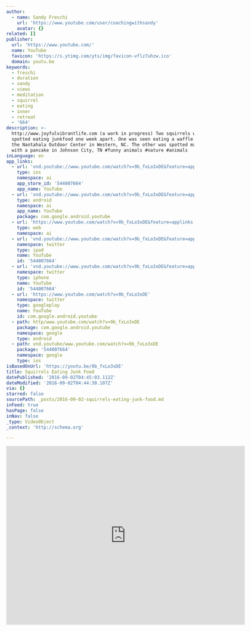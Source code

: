 ```yaml
---
author:
  - name: Sandy Freschi
    url: 'https://www.youtube.com/user/coachingwithsandy'
    avatar: {}
related: []
publisher:
  url: 'https://www.youtube.com/'
  name: YouTube
  favicon: 'https://s.ytimg.com/yts/img/favicon-vflz7uhzw.ico'
  domain: youtu.be
keywords:
  - freschi
  - duration
  - sandy
  - views
  - meditation
  - squirrel
  - eating
  - inner
  - retreat
  - '664'
description: >-
  http://www.joyfulvibrantlife.com (a work in progress) Two squirrels were
  spotted eating junkfood one week apart. One was seen eating a waffle fry at
  the Nantahala Outdoor Center in Western, NC. The other was spotted making off
  with a pancake in Johnson City, TN #funny animals #nature #animals
inLanguage: en
app_links:
  - url: 'vnd.youtube://www.youtube.com/watch?v=9b_fxLo3xDE&feature=applinks'
    type: ios
    namespace: ai
    app_store_id: '544007664'
    app_name: YouTube
  - url: 'vnd.youtube://www.youtube.com/watch?v=9b_fxLo3xDE&feature=applinks'
    type: android
    namespace: ai
    app_name: YouTube
    package: com.google.android.youtube
  - url: 'https://www.youtube.com/watch?v=9b_fxLo3xDE&feature=applinks'
    type: web
    namespace: ai
  - url: 'vnd.youtube://www.youtube.com/watch?v=9b_fxLo3xDE&feature=applinks'
    namespace: twitter
    type: ipad
    name: YouTube
    id: '544007664'
  - url: 'vnd.youtube://www.youtube.com/watch?v=9b_fxLo3xDE&feature=applinks'
    namespace: twitter
    type: iphone
    name: YouTube
    id: '544007664'
  - url: 'https://www.youtube.com/watch?v=9b_fxLo3xDE'
    namespace: twitter
    type: googleplay
    name: YouTube
    id: com.google.android.youtube
  - path: http/www.youtube.com/watch?v=9b_fxLo3xDE
    package: com.google.android.youtube
    namespace: google
    type: android
  - path: vnd.youtube/www.youtube.com/watch?v=9b_fxLo3xDE
    package: '544007664'
    namespace: google
    type: ios
isBasedOnUrl: 'https://youtu.be/9b_fxLo3xDE'
title: Squirrels Eating Junk Food
datePublished: '2016-09-02T04:45:03.112Z'
dateModified: '2016-09-02T04:44:30.107Z'
via: {}
starred: false
sourcePath: _posts/2016-09-02-squirrels-eating-junk-food.md
inFeed: true
hasPage: false
inNav: false
_type: VideoObject
_context: 'http://schema.org'

---
```

<iframe src="https://cdn.embedly.com/widgets/media.html?src=https%3A%2F%2Fwww.youtube.com%2Fembed%2F9b_fxLo3xDE%3Ffeature%3Doembed&amp;url=http%3A%2F%2Fwww.youtube.com%2Fwatch%3Fv%3D9b_fxLo3xDE&amp;image=https%3A%2F%2Fi.ytimg.com%2Fvi%2F9b_fxLo3xDE%2Fhqdefault.jpg&amp;key=b7d04c9b404c499eba89ee7072e1c4f7&amp;type=text%2Fhtml&amp;schema=youtube" width="640" height="480" scrolling="no" frameborder="0" allowfullscreen="" style=""></iframe>